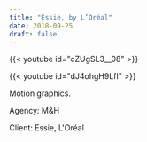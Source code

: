 ```yaml
---
title: "Essie, by L’Oréal"
date: 2018-09-25
draft: false
---
```


{{< youtube id="cZUgSL3__08" >}}

{{< youtube id="dJ4ohgH9LfI" >}}

Motion graphics.

Agency: M&H

Client: Essie, L'Oréal